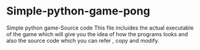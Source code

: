 # Simple-python-game-pong
Simple python game-Source code 
This file incluides the actual executable of the game which will give you the idea of how the programs looks and also the source code which you can refer , copy and modify.
